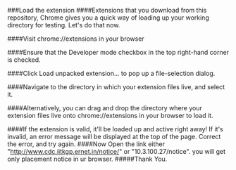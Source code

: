 ###Load the extension
####Extensions that you download from this repository, Chrome gives you a quick way of loading up your working directory for testing. Let's do that now.

####Visit chrome://extensions in your browser 

####Ensure that the Developer mode checkbox in the top right-hand corner is checked.

####Click Load unpacked extension… to pop up a file-selection dialog.

####Navigate to the directory in which your extension files live, and select it.

####Alternatively, you can drag and drop the directory where your extension files live onto chrome://extensions in your browser to load it.

####If the extension is valid, it'll be loaded up and active right away! If it's invalid, an error message will be displayed at the top of the page. Correct the error, and try again.
####Now Open the link either "http://www.cdc.iitkgp.ernet.in/notice/" or "10.3.100.27/notice". you will get only placement notice in ur browser.
#####Thank You.
